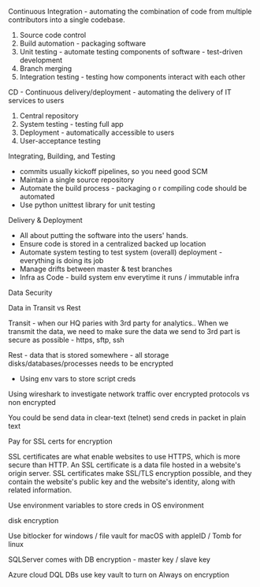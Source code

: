 Continuous Integration - automating the combination of code from multiple contributors into a single codebase.

1. Source code control
2. Build automation - packaging software
3. Unit testing - automate testing components of software - test-driven development
4. Branch merging
5. Integration testing - testing how components interact with each other

CD - Continuous delivery/deployment - automating the delivery of IT services to users

1. Central repository
2. System testing - testing full app
3. Deployment - automatically accessible to users
4. User-acceptance testing

Integrating, Building, and Testing

- commits usually kickoff pipelines, so you need good SCM
- Maintain a single source repository
- Automate the build process - packaging o r compiling code should be automated
- Use python unittest library for unit testing

Delivery & Deployment

- All about putting the software into the users' hands.
- Ensure code is stored in a centralized backed up location
- Automate system testing to test system (overall) deployment - everything is doing its job
- Manage drifts between master & test branches
- Infra as Code - build system env everytime it runs / immutable infra

Data Security

Data in Transit vs Rest

Transit - when our HQ paries with 3rd party for analytics.. When we transmit the data, we need to make sure the data we send to 3rd part is secure as possible - https, sftp, ssh

Rest - data that is stored somewhere - all storage disks/databases/processes needs to be encrypted

- Using env vars to store script creds

Using wireshark to investigate network traffic over encrypted protocols vs non encrypted

You could be send data in clear-text (telnet) send creds in packet in plain text

Pay for SSL certs for encryption

SSL certificates are what enable websites to use HTTPS, which is more secure than HTTP. An SSL certificate is a data file hosted in a website's origin server. SSL certificates make SSL/TLS encryption possible, and they contain the website's public key and the website's identity, along with related information.

Use environment variables to store creds in OS environment

disk encryption

Use bitlocker for windows / file vault for macOS with appleID / Tomb for linux

SQLServer comes with DB encryption - master key / slave key

Azure cloud DQL DBs use key vault to turn on Always on encryption